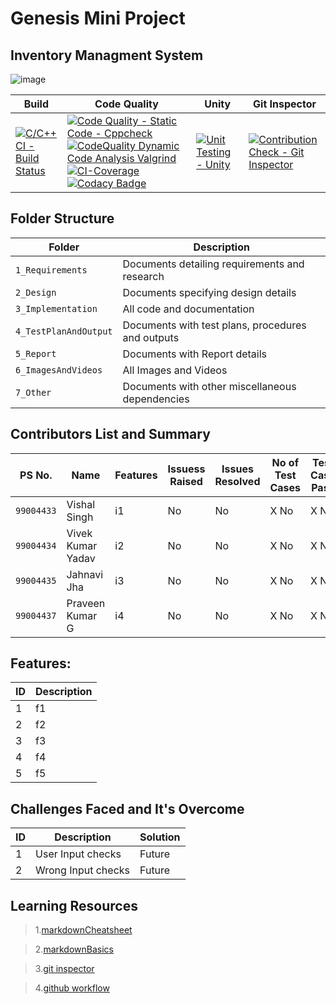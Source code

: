 # Genesis Mini Project
## Inventory Managment System

![image]()

Build | Code Quality | Unity | Git Inspector
-----------|----------|---------|----------------
[![C/C++ CI - Build Status](https://github.com/99004434-VivekKumar/Mini_Project/actions/workflows/c-cpp.yml/badge.svg)](https://github.com/99004434-VivekKumar/Mini_Project/actions/workflows/c-cpp.yml) | [![Code Quality - Static Code - Cppcheck](https://github.com/99004434-VivekKumar/Mini_Project/actions/workflows/cppcheck.yml/badge.svg)](https://github.com/99004434-VivekKumar/Mini_Project/actions/workflows/cppcheck.yml) [![CodeQuality Dynamic Code Analysis Valgrind](https://github.com/99004434-VivekKumar/Mini_Project/actions/workflows/dynamic-code-quality.yml/badge.svg)](https://github.com/99004434-VivekKumar/Mini_Project/actions/workflows/dynamic-code-quality.yml) [![CI-Coverage](https://github.com/99004434-VivekKumar/Mini_Project/actions/workflows/coverage.yml/badge.svg)](https://github.com/99004434-VivekKumar/Mini_Project/actions/workflows/coverage.yml) [![Codacy Badge](https://app.codacy.com/project/badge/Grade/809fecee5536430f8f7908bfa4842697)](https://www.codacy.com/gh/99004434-VivekKumar/Mini_Project/dashboard?utm_source=github.com&amp;utm_medium=referral&amp;utm_content=99004434-VivekKumar/Mini_Project&amp;utm_campaign=Badge_Grade) | [![Unit Testing - Unity](https://github.com/99004434-VivekKumar/Mini_Project/actions/workflows/unity.yml/badge.svg)](https://github.com/99004434-VivekKumar/Mini_Project/actions/workflows/unity.yml) | [![Contribution Check - Git Inspector](https://github.com/99004434-VivekKumar/Mini_Project/actions/workflows/gitinspector.yml/badge.svg)](https://github.com/99004434-VivekKumar/Mini_Project/actions/workflows/gitinspector.yml)

## Folder Structure
Folder             | Description
-------------------| -----------------------------------------
`1_Requirements`   | Documents detailing requirements and research
`2_Design`         | Documents specifying design details
`3_Implementation` | All code and documentation
`4_TestPlanAndOutput`      | Documents with test plans, procedures and outputs
`5_Report`      | Documents with Report details
`6_ImagesAndVideos`      | All Images and Videos
`7_Other`      | Documents with other miscellaneous dependencies

## Contributors List and Summary
PS No. |  Name   |    Features    | Issuess Raised |Issues Resolved|No of Test Cases|Test Case Pass
-------|---------------------|----------------|----------------|---------------|-------------|--------------
`99004433` | Vishal Singh  | i1   |  No     |  No   |X No   |X No      
`99004434` | Vivek Kumar Yadav  | i2   |  No     |  No   |X No   |X No      
`99004435` | Jahnavi Jha  | i3   |  No     |  No   |X No   |X No        
`99004437` | Praveen Kumar G  | i4   |  No     |  No   |X No   |X No      

## Features:
ID | Description 
---|----------------------
 1 |  f1
 2 |  f2
 3 |  f3
 4 |  f4
 5 |  f5
 
 
## Challenges Faced and It's Overcome
ID | Description | Solution
---|----------------------|---------------------------------------
 1 |  User Input checks  | Future
 2 |  Wrong Input checks | Future


 
## Learning Resources
>1.[markdownCheatsheet](https://github.com/adam-p/markdown-here/wiki/Markdown-Cheatsheet)

>2.[markdownBasics](https://guides.github.com/features/mastering-markdown/)

>3.[git inspector](https://github.com/ejwa/gitinspector.git)

>4.[github workflow](https://docs.github.com/en/actions/learn-github-action)



